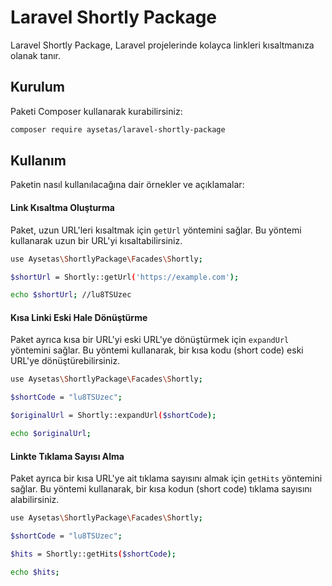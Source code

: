 # Laravel Shortly Package

Laravel Shortly Package, Laravel projelerinde kolayca linkleri kısaltmanıza olanak tanır.

## Kurulum

Paketi Composer kullanarak kurabilirsiniz:

```bash
composer require aysetas/laravel-shortly-package
```

## Kullanım

Paketin nasıl kullanılacağına dair örnekler ve açıklamalar:

#### Link Kısaltma Oluşturma

Paket, uzun URL'leri kısaltmak için `getUrl` yöntemini sağlar. Bu yöntemi kullanarak uzun bir URL'yi kısaltabilirsiniz.

```bash
use Aysetas\ShortlyPackage\Facades\Shortly;

$shortUrl = Shortly::getUrl('https://example.com');

echo $shortUrl; //lu8TSUzec
```

#### Kısa Linki Eski Hale Dönüştürme

Paket ayrıca kısa bir URL'yi eski URL'ye dönüştürmek için `expandUrl` yöntemini sağlar. Bu yöntemi kullanarak, bir kısa kodu (short code) eski URL'ye dönüştürebilirsiniz.

```bash
use Aysetas\ShortlyPackage\Facades\Shortly;

$shortCode = "lu8TSUzec";

$originalUrl = Shortly::expandUrl($shortCode);

echo $originalUrl;
```

#### Linkte Tıklama Sayısı Alma

Paket ayrıca bir kısa URL'ye ait tıklama sayısını almak için `getHits` yöntemini sağlar. Bu yöntemi kullanarak, bir kısa kodun (short code) tıklama sayısını alabilirsiniz.

```bash
use Aysetas\ShortlyPackage\Facades\Shortly;

$shortCode = "lu8TSUzec";

$hits = Shortly::getHits($shortCode);

echo $hits;
```


